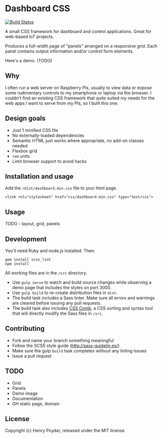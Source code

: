 # Dashboard CSS

[![Build Status](https://travis-ci.org/hpoydar/dashboard-css.svg?branch=master)](https://travis-ci.org/hpoydar/dashboard-css?branch=master)

A small CSS framework for dashboard and control applications. Great for web-based IoT projects.

Produces a full-width page of "panels" arranged on a responsive grid. Each panel contains output information and/or control form elements.

Here's a demo. (TODO)

## Why

I often run a web server on Raspberry PIs, usually to view data or expose some rudimentary controls to my smartphone or laptop via the browser. I couldn't find an existing CSS framework that quite suited my needs for the web apps I want to serve from my PIs, so I built this one.

## Design goals

- Just 1 minified CSS file
- No externally-loaded dependencies
- Semantic HTML just works where appropriate, no add-on classes needed
- Flexbox grid
- `rem` units
- Limit browser support to avoid hacks


## Installation and usage

Add the `/dist/dashboard.min.css` file to your html page.

    <link rel="stylesheet" href="css/dashboard.min.css" type="text/css">

## Usage

TODO - layout, grid, panels

## Development

You'll need Ruby and node.js installed. Then:

    gem install scss_lint
    npm install

All working files are in the `/src` directory.

- Use `gulp serve` to watch and build source changes while observing a demo page that includes the styles on port 3000.
- Use `gulp build` to re-create distribution files in `dist`.
- The build task includes a Sass linter. Make sure all errors and warnings are cleared before issuing any pull requests.
- The build task also includes [CSS Comb](http://csscomb.com), a CSS sorting and syntax tool that will directly modify the Sass files in `/src`.

## Contributing

- Fork and name your branch something meaningful
- Follow the SCSS style guide (http://sass-guidelin.es/)
- Make sure the gulp `build` task completes without any linting issues
- Issue a pull request

## TODO

- Grid
- Panels
- Demo image
- Documentation
- GH static page, domain

## License

Copyright (c) Henry Poydar, released under the MIT license